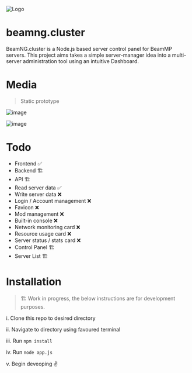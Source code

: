 ![Logo](https://github.com/user-attachments/assets/8c1534b8-6ad6-4c84-b855-2d16bf6b774a)

# beamng.cluster
BeamNG.cluster is a Node.js based server control panel for BeamMP servers. This project aims takes a simple server-manager idea into a multi-server administration tool using an intuitive Dashboard. 

# Media

> Static prototype

![image](https://github.com/user-attachments/assets/a0739b20-b64c-4ab9-887a-9ba168d429b1)

![image](https://github.com/user-attachments/assets/f1877b6c-b451-45c7-938d-772c09c67aa1)

# Todo

* Frontend ✅
* Backend 🏗️
* API 🏗️
* Read server data ✅
* Write server data ❌
* Login / Account management ❌
* Favicon ❌
* Mod management ❌
* Built-in console ❌
* Network monitoring card ❌
* Resource usage card ❌ 
* Server status / stats card ❌
* Control Panel 🏗️
* Server List 🏗️

# Installation

> 🏗️ Work in progress, the below instructions are for development purposes.

i. Clone this repo to desired directory

ii. Navigate to directory using favoured terminal

iii. Run `npm install`

iv. Run `node app.js`

v. Begin deveoping ✌️

